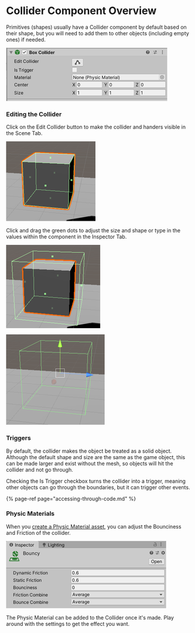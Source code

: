 # Collider Component Overview

Primitives \(shapes\) usually have a Collider component by default based on their shape, but you will need to add them to other objects \(including empty ones\) if needed.

![Example of a Box Collider component in the Inspector Tab](../../.gitbook/assets/image%20%28158%29.png)

### Editing the Collider

Click on the Edit Collider button to make the collider and handers visible in the Scene Tab.

![](../../.gitbook/assets/image%20%28155%29.png)

Click and drag the green dots to adjust the size and shape or type in the values within the component in the Inspector Tab.

![Example of how a collider can be a different size than the object](../../.gitbook/assets/image%20%28157%29.png)

![Example of a collider without a visible object](../../.gitbook/assets/image%20%28159%29.png)

### Triggers

By default, the collider makes the object be treated as a solid object. Although the default shape and size are the same as the game object, this can be made larger and exist without the mesh, so objects will hit the collider and not go through.

Checking the Is Trigger checkbox turns the collider into a trigger, meaning other objects can go through the boundaries, but it can trigger other events.

{% page-ref page="accessing-through-code.md" %}

### Physic Materials

When you [create a Physic Material asset](../../create/create-assets.md), you can adjust the Bounciness and Friction of the collider.

![What appears in the Inspector Tab when a Phsyic Material is selected](../../.gitbook/assets/image%20%28153%29.png)

The Physic Material can be added to the Collider once it's made. Play around with the settings to get the effect you want.

